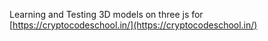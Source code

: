 Learning and Testing 3D models on three js for [https://cryptocodeschool.in/](https://cryptocodeschool.in/)

